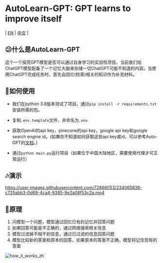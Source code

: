 # AutoLearn-GPT: GPT learns to improve itself

| [EN](https://github.com/Reason-Wang/SelfLearnGPT/blob/main/README.md) | [中文](https://github.com/Reason-Wang/SelfLearnGPT/blob/main/docs/README-ZH.md) |

## 😕什么是AutoLearn-GPT

这个一个探究GPT模型是否可以通过自身学习的实验性项目。当前我们给ChatGPT模型配备了一个记忆大脑来存储一切ChatGPT可能不知道的内容。当使用ChatGPT完成任务时，首先会回忆(检索)相关的知识作为补充材料。

## 🧰如何使用

+ 我们在python 3.8版本测试了项目。通过`pip install -r requirements.txt`安装所需的包。

+ 复制`.env.template`文件，并命名为`.env`
+ 获取OpenAI的api key，pinecone的api key，google api key和google search engine id。(如果你不知道如何获取这些api key或id，可以参考Auto-GPT的[文档](https://significant-gravitas.github.io/Auto-GPT/configuration/search/)。) 
+ 通过`python main.py`运行项目（如果位于中国大陆地区，需要使用代理才可正常运行）

## 🎶演示

https://user-images.githubusercontent.com/72866053/234065836-c725abb3-0d69-4ca4-9385-9e2a08f53c2a.mp4

## 📖原理

1. 问模型一个问题，模型通过回忆已有的记忆并回答问题
2. 如果回答可能是不正确的，通过网络搜索相关信息
3. 模型过滤掉不相干的信息，通过已过滤的信息回答问题
4. 模型比较新的答案和原本的回答，如果原本的答案不正确，模型将记住现有的答案

![how_it_works_zh](https://user-images.githubusercontent.com/72866053/234229415-272352da-0df4-40b9-842f-2979c9e36a1d.png)
